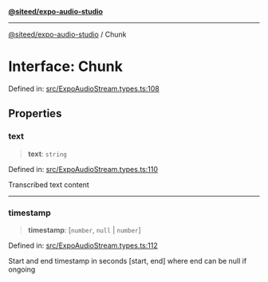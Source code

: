 [**@siteed/expo-audio-studio**](../README.md)

***

[@siteed/expo-audio-studio](../README.md) / Chunk

# Interface: Chunk

Defined in: [src/ExpoAudioStream.types.ts:108](https://github.com/deeeed/expo-audio-stream/blob/cf134fc47969a1847375db6ab9d66bb0b73aabc3/packages/expo-audio-studio/src/ExpoAudioStream.types.ts#L108)

## Properties

### text

> **text**: `string`

Defined in: [src/ExpoAudioStream.types.ts:110](https://github.com/deeeed/expo-audio-stream/blob/cf134fc47969a1847375db6ab9d66bb0b73aabc3/packages/expo-audio-studio/src/ExpoAudioStream.types.ts#L110)

Transcribed text content

***

### timestamp

> **timestamp**: \[`number`, `null` \| `number`\]

Defined in: [src/ExpoAudioStream.types.ts:112](https://github.com/deeeed/expo-audio-stream/blob/cf134fc47969a1847375db6ab9d66bb0b73aabc3/packages/expo-audio-studio/src/ExpoAudioStream.types.ts#L112)

Start and end timestamp in seconds [start, end] where end can be null if ongoing
